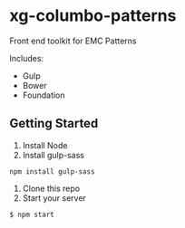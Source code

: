# xg-columbo-patterns

Front end toolkit for EMC Patterns

Includes:

* Gulp
* Bower
* Foundation


## Getting Started

1. Install Node
1. Install gulp-sass

```
npm install gulp-sass
```

1. Clone this repo
1. Start your server

```
$ npm start
```